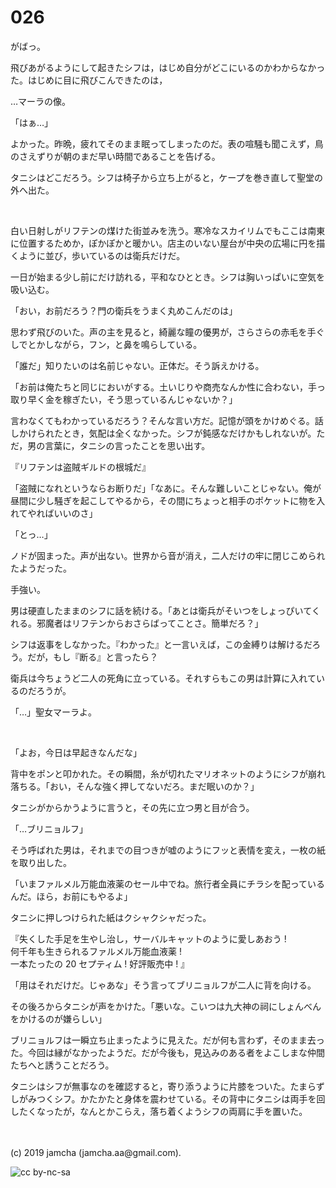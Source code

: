 

# 026

がばっ。

飛びあがるようにして起きたシフは，はじめ自分がどこにいるのかわからなかった。はじめに目に飛びこんできたのは，

…マーラの像。

「はぁ…」

よかった。昨晩，疲れてそのまま眠ってしまったのだ。表の喧騒も聞こえず，鳥のさえずりが朝のまだ早い時間であることを告げる。

タニシはどこだろう。シフは椅子から立ち上がると，ケープを巻き直して聖堂の外へ出た。

<br>

白い日射しがリフテンの煤けた街並みを洗う。寒冷なスカイリムでもここは南東に位置するためか，ぽかぽかと暖かい。店主のいない屋台が中央の広場に円を描くように並び，歩いているのは衛兵だけだ。

一日が始まる少し前にだけ訪れる，平和なひととき。シフは胸いっぱいに空気を吸い込む。

「おい，お前だろう？門の衛兵をうまく丸めこんだのは」

思わず飛びのいた。声の主を見ると，綺麗な瞳の優男が，さらさらの赤毛を手ぐしでとかしながら，フン，と鼻を鳴らしている。

「誰だ」知りたいのは名前じゃない。正体だ。そう訴えかける。

「お前は俺たちと同じにおいがする。土いじりや商売なんか性に合わない，手っ取り早く金を稼ぎたい，そう思っているんじゃないか？」

言わなくてもわかっているだろう？そんな言い方だ。記憶が頭をかけめぐる。話しかけられたとき，気配は全くなかった。シフが鈍感なだけかもしれないが。ただ，男の言葉に，タニシの言ったことを思い出す。

『リフテンは盗賊ギルドの根城だ』

「盗賊になれというならお断りだ」「なあに。そんな難しいことじゃない。俺が昼間に少し騒ぎを起こしてやるから，その間にちょっと相手のポケットに物を入れてやればいいのさ」

「とっ…」

ノドが固まった。声が出ない。世界から音が消え，二人だけの牢に閉じこめられたようだった。

手強い。

男は硬直したままのシフに話を続ける。「あとは衛兵がそいつをしょっぴいてくれる。邪魔者はリフテンからおさらばってことさ。簡単だろ？」

シフは返事をしなかった。『わかった』と一言いえば，この金縛りは解けるだろう。だが，もし『断る』と言ったら？

衛兵は今ちょうど二人の死角に立っている。それすらもこの男は計算に入れているのだろうが。

「…」聖女マーラよ。

<br>

「よお，今日は早起きなんだな」

背中をポンと叩かれた。その瞬間，糸が切れたマリオネットのようにシフが崩れ落ちる。「おい，そんな強く押してないだろ。まだ眠いのか？」

タニシがからかうように言うと，その先に立つ男と目が合う。

「…ブリニョルフ」

そう呼ばれた男は，それまでの目つきが嘘のようにフッと表情を変え，一枚の紙を取り出した。

「いまファルメル万能血液薬のセール中でね。旅行者全員にチラシを配っているんだ。ほら，お前にもやるよ」

タニシに押しつけられた紙はクシャクシャだった。

『失くした手足を生やし治し，サーバルキャットのように愛しあおう !  
何千年も生きられるファルメル万能血液薬 !   
一本たったの 20 セプティム ! 好評販売中 ! 』

「用はそれだけだ。じゃあな」そう言ってブリニョルフが二人に背を向ける。

その後ろからタニシが声をかけた。「悪いな。こいつは九大神の祠にしょんべんをかけるのが嫌らしい」

ブリニョルフは一瞬立ち止まったように見えた。だが何も言わず，そのまま去った。今回は縁がなかったようだ。だが今後も，見込みのある者をよこしまな仲間たちへと誘うことだろう。

タニシはシフが無事なのを確認すると，寄り添うように片膝をついた。たまらずしがみつくシフ。かたかたと身体を震わせている。その背中にタニシは両手を回したくなったが，なんとかこらえ，落ち着くようシフの両肩に手を置いた。

<br>
<br>
(c) 2019 jamcha (jamcha.aa@gmail.com).

![cc by-nc-sa](https://i.creativecommons.org/l/by-nc-sa/4.0/88x31.png)

